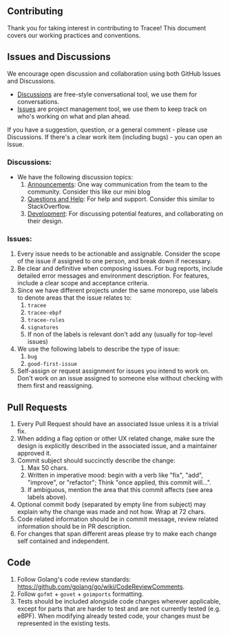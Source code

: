 ## Contributing

Thank you for taking interest in contributing to Tracee! This document covers our working practices and conventions.

## Issues and Discussions

We encourage open discussion and collaboration using both GitHub Issues and Discussions.

- [Discussions](https://github.com/nextlinux/tracee/discussions) are free-style conversational tool, we use them for conversations.
- [Issues](https://github.com/nextlinux/tracee/issues) are project management tool, we use them to keep track on who's working on what and plan ahead.

If you have a suggestion, question, or a general comment - please use Discussions. If there's a clear work item (including bugs) - you can open an Issue.

### Discussions:

- We have the following discussion topics:
  1. [Announcements](https://github.com/nextlinux/tracee/discussions/categories/announcements): One way communication from the team to the community. Consider this like our mini blog
  1. [Questions and Help](https://github.com/nextlinux/tracee/discussions/categories/questions-and-help): For help and support. Consider this similar to StackOverflow.
  1. [Development](https://github.com/nextlinux/tracee/discussions/categories/development): For discussing potential features, and collaborating on their design.

### Issues:

1. Every issue needs to be actionable and assignable. Consider the scope of the issue if assigned to one person, and break down if necessary.
1. Be clear and definitive when composing issues. For bug reports, include detailed error messages and environment description. For features, include a clear scope and acceptance criteria.
1. Since we have different projects under the same monorepo, use labels to denote areas that the issue relates to:
   1. `tracee`
   1. `tracee-ebpf`
   1. `tracee-rules`
   1. `signatures`
   1. If non of the labels is relevant don't add any (usually for top-level issues)
1. We use the following labels to describe the type of issue:
   1. `bug`
   1. `good-first-issue`
1. Self-assign or request assignment for issues you intend to work on. Don't work on an issue assigned to someone else without checking with them first and reassigning.

## Pull Requests

1. Every Pull Request should have an associated Issue unless it is a trivial fix.
1. When adding a flag option or other UX related change, make sure the design is explicitly described in the associated issue, and a maintainer approved it.
1. Commit subject should succinctly describe the change:
   1. Max 50 chars.
   1. Written in imperative mood: begin with a verb like "fix", "add", "improve", or "refactor"; Think "once applied, this commit will...".
   1. If ambiguous, mention the area that this commit affects (see area labels above).
1. Optional commit body (separated by empty line from subject) may explain why the change was made and not how. Wrap at 72 chars.
1. Code related information should be in commit message, review related information should be in PR description.
1. For changes that span different areas please try to make each change self contained and independent.

## Code

1. Follow Golang's code review standards: https://github.com/golang/go/wiki/CodeReviewComments.
1. Follow `gofmt` + `govet` + `goimports` formatting.
1. Tests should be included alongside code changes wherever applicable, except for parts that are harder to test and are not currently tested (e.g. eBPF). When modifying already tested code, your changes must be represented in the existing tests.
